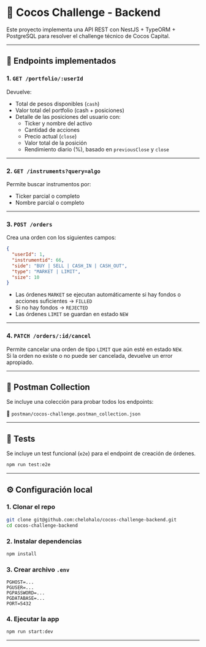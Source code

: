 # 🏦 Cocos Challenge - Backend

Este proyecto implementa una API REST con NestJS + TypeORM + PostgreSQL para resolver el challenge técnico de Cocos Capital.

---

## 📌 Endpoints implementados

### 1. `GET /portfolio/:userId`

Devuelve:

- Total de pesos disponibles (`cash`)
- Valor total del portfolio (cash + posiciones)
- Detalle de las posiciones del usuario con:
  - Ticker y nombre del activo
  - Cantidad de acciones
  - Precio actual (`close`)
  - Valor total de la posición
  - Rendimiento diario (%), basado en `previousClose` y `close`

---

### 2. `GET /instruments?query=algo`

Permite buscar instrumentos por:

- Ticker parcial o completo
- Nombre parcial o completo

---

### 3. `POST /orders`

Crea una orden con los siguientes campos:

```json
{
  "userId": 1,
  "instrumentid": 66,
  "side": "BUY | SELL | CASH_IN | CASH_OUT",
  "type": "MARKET | LIMIT",
  "size": 10
}
```

- Las órdenes `MARKET` se ejecutan automáticamente si hay fondos o acciones suficientes → `FILLED`
- Si no hay fondos → `REJECTED`
- Las órdenes `LIMIT` se guardan en estado `NEW`

---

### 4. `PATCH /orders/:id/cancel`

Permite cancelar una orden de tipo `LIMIT` que aún esté en estado `NEW`.  
Si la orden no existe o no puede ser cancelada, devuelve un error apropiado.

---

## 🧪 Postman Collection

Se incluye una colección para probar todos los endpoints:

📁 `postman/cocos-challenge.postman_collection.json`

---

## 🧪 Tests

Se incluye un test funcional (`e2e`) para el endpoint de creación de órdenes.

```bash
npm run test:e2e
```

---

## ⚙️ Configuración local

### 1. Clonar el repo

```bash
git clone git@github.com:chelohalo/cocos-challenge-backend.git
cd cocos-challenge-backend
```

### 2. Instalar dependencias

```bash
npm install
```

### 3. Crear archivo `.env`

```env
PGHOST=...
PGUSER=...
PGPASSWORD=...
PGDATABASE=...
PORT=5432
```

### 4. Ejecutar la app

```bash
npm run start:dev
```

---
